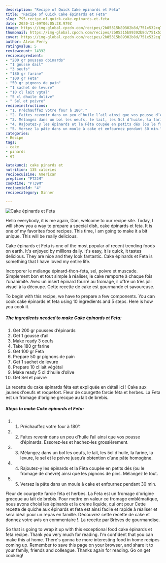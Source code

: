 ```yaml
---
description: "Recipe of Quick Cake épinards et Feta"
title: "Recipe of Quick Cake épinards et Feta"
slug: 795-recipe-of-quick-cake-epinards-et-feta
date: 2020-11-09T06:05:28.979Z
image: https://img-global.cpcdn.com/recipes/2b05315b89302b8d/751x532cq70/cake-epinards-et-feta-photo-principale-de-la-recette.jpg
thumbnail: https://img-global.cpcdn.com/recipes/2b05315b89302b8d/751x532cq70/cake-epinards-et-feta-photo-principale-de-la-recette.jpg
cover: https://img-global.cpcdn.com/recipes/2b05315b89302b8d/751x532cq70/cake-epinards-et-feta-photo-principale-de-la-recette.jpg
author: Alvin Perry
ratingvalue: 5
reviewcount: 14392
recipeingredient:
- "200 gr pousses dpinards"
- "1 gousse dail"
- "3 oeufs"
- "180 gr farine"
- "100 gr Feta"
- "50 gr pignons de pain"
- "1 sachet de levure"
- "10 cl lait vgtal"
- "5 cl dhuile dolive"
- " Sel et poivre"
recipeinstructions:
- "1. Préchauffez votre four à 180°."
- "2. Faites revenir dans un peu d’huile l’ail ainsi que vos pousse d’épinards. Essorez-les et hachez-les grossièrement."
- "3. Mélangez dans un bol les oeufs, le lait, les 5cl d’huile, la farine, la levure, le sel et le poivre jusqu’à obtention d’une pâte homogène."
- "4. Rajoutez-y les épinards et la Fêta coupée en petits dés (ou le fromage de chèvre) ainsi que les pignons de pins. Mélangez le tout."
- "5. Versez la pâte dans un moule à cake et enfournez pendant 30 min."
categories:
- Recipe
tags:
- cake
- pinards
- et

katakunci: cake pinards et 
nutrition: 135 calories
recipecuisine: American
preptime: "PT22M"
cooktime: "PT39M"
recipeyield: "4"
recipecategory: Dinner

---
```



![Cake épinards et Feta](https://img-global.cpcdn.com/recipes/2b05315b89302b8d/751x532cq70/cake-epinards-et-feta-photo-principale-de-la-recette.jpg)

Hello everybody, it is me again, Dan, welcome to our recipe site. Today, I will show you a way to prepare a special dish, cake épinards et feta. It is one of my favorites food recipes. This time, I am going to make it a bit unique. This will be really delicious.

Cake épinards et Feta is one of the most popular of recent trending foods on earth. It's enjoyed by millions daily. It's easy, it is quick, it tastes delicious. They are nice and they look fantastic. Cake épinards et Feta is something that I have loved my entire life.

Incorporer le mélange épinard-thon-feta, sel, poivre et muscade. Simplement bon et tout simple à réaliser, le cake remporte à chaque fois l&#39;unanimité. Avec un insert épinard fourré au fromage, il offre un très joli visuel à la découpe. Cette recette de cake est gourmande et savoureuse.


To begin with this recipe, we have to prepare a few components. You can cook cake épinards et feta using 10 ingredients and 5 steps. Here is how you cook it.

<!--inarticleads1-->

##### The ingredients needed to make Cake épinards et Feta:

1. Get 200 gr pousses d’épinards
1. Get 1 gousse d’ail
1. Make ready 3 oeufs
1. Take 180 gr farine
1. Get 100 gr Feta
1. Prepare 50 gr pignons de pain
1. Get 1 sachet de levure
1. Prepare 10 cl lait végétal
1. Make ready 5 cl d’huile d’olive
1. Get  Sel et poivre


La recette du cake épinards féta est expliquée en détail ici ! Cake aux jaunes d&#39;oeufs et roquefort. Fleur de courgette farcie féta et herbes. La Feta est un fromage d&#39;origine grecque au lait de brebis. 

<!--inarticleads2-->

##### Steps to make Cake épinards et Feta:

1. 1. Préchauffez votre four à 180°.
1. 2. Faites revenir dans un peu d’huile l’ail ainsi que vos pousse d’épinards. Essorez-les et hachez-les grossièrement.
1. 3. Mélangez dans un bol les oeufs, le lait, les 5cl d’huile, la farine, la levure, le sel et le poivre jusqu’à obtention d’une pâte homogène.
1. 4. Rajoutez-y les épinards et la Fêta coupée en petits dés (ou le fromage de chèvre) ainsi que les pignons de pins. Mélangez le tout.
1. 5. Versez la pâte dans un moule à cake et enfournez pendant 30 min.


Fleur de courgette farcie féta et herbes. La Feta est un fromage d&#39;origine grecque au lait de brebis. Pour mettre en valeur ce fromage emblématique, nous avons choisi les épinards et la crème liquide, qui ont pour Cette recette de quiche aux épinards et feta est ainsi facile et rapide à réaliser et sera idéal pour un repas en famille. Découvrez cette recette de cake et donnez votre avis en commentaire !. La recette par Brèves de gourmandise. 

So that is going to wrap it up with this exceptional food cake épinards et feta recipe. Thank you very much for reading. I'm confident that you can make this at home. There's gonna be more interesting food in home recipes coming up. Remember to save this page on your browser, and share it to your family, friends and colleague. Thanks again for reading. Go on get cooking!
